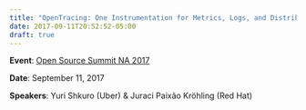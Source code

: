 ```yaml
---
title: "OpenTracing: One Instrumentation for Metrics, Logs, and Distributed Tracing"
date: 2017-09-11T20:52:52-05:00
draft: true
---
```



**Event**: [Open Source Summit NA 2017](https://ossna2017.sched.com/event/Boku/opentracing-one-instrumentation-for-metrics-logs-and-distributed-tracing-juraci-paixao-krohling-red-hat-yuri-shkuro-uber)

**Date**: September 11, 2017

**Speakers**: Yuri Shkuro (Uber) & Juraci Paixão Kröhling (Red Hat)
